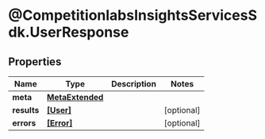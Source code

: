 # @CompetitionlabsInsightsServicesSdk.UserResponse

## Properties

Name | Type | Description | Notes
------------ | ------------- | ------------- | -------------
**meta** | [**MetaExtended**](MetaExtended.md) |  | 
**results** | [**[User]**](User.md) |  | [optional] 
**errors** | [**[Error]**](Error.md) |  | [optional] 


